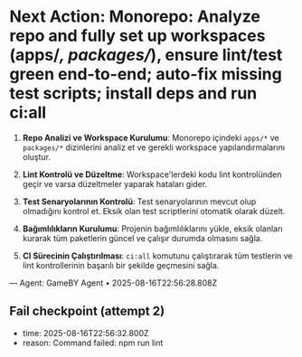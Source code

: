 # Next Action: Monorepo: Analyze repo and fully set up workspaces (apps/*, packages/*), ensure lint/test green end-to-end; auto-fix missing test scripts; install deps and run ci:all

1. **Repo Analizi ve Workspace Kurulumu**: Monorepo içindeki `apps/*` ve `packages/*` dizinlerini analiz et ve gerekli workspace yapılandırmalarını oluştur.

2. **Lint Kontrolü ve Düzeltme**: Workspace'lerdeki kodu lint kontrolünden geçir ve varsa düzeltmeler yaparak hataları gider.

3. **Test Senaryolarının Kontrolü**: Test senaryolarının mevcut olup olmadığını kontrol et. Eksik olan test scriptlerini otomatik olarak düzelt.

4. **Bağımlılıkların Kurulumu**: Projenin bağımlılıklarını yükle, eksik olanları kurarak tüm paketlerin güncel ve çalışır durumda olmasını sağla.

5. **CI Sürecinin Çalıştırılması**: `ci:all` komutunu çalıştırarak tüm testlerin ve lint kontrollerinin başarılı bir şekilde geçmesini sağla.

— Agent: GameBY Agent • 2025-08-16T22:56:28.808Z


## Fail checkpoint (attempt 2)
- time: 2025-08-16T22:56:32.800Z
- reason: Command failed: npm run lint
